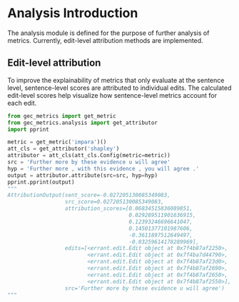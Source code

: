 # Analysis Introduction

The analysis module is defined for the purpose of further analysis of metrics. Currently, edit-level attribution methods are implemented.

## Edit-level attribution

To improve the explainability of metrics that only evaluate at the sentence level, sentence-level scores are attributed to individual edits. The calculated edit-level scores help visualize how sentence-level metrics account for each edit.

```python
from gec_metrics import get_metric
from gec_metrics.analysis import get_attributor
import pprint

metric = get_metric('impara')()
att_cls = get_attributor('shapley')
attributor = att_cls(att_cls.Config(metric=metric))
src = 'Further more by these evidence u will agree'
hyp = 'Further more , with this evidence , you will agree .'
output = attributor.attribute(src=src, hyp=hyp)
pprint.pprint(output)
"""
AttributionOutput(sent_score=-0.027205130085349083,
                  src_score=0.027205130085349083,
                  attribution_scores=[0.06834515836089851,
                                      0.029289511901636915,
                                      0.12393246696641047,
                                      0.14501377101987606,
                                      -0.3611897512649497,
                                      -0.03259614178289969],
                  edits=[<errant.edit.Edit object at 0x7f4b87af2250>,
                         <errant.edit.Edit object at 0x7f4ba7d44790>,
                         <errant.edit.Edit object at 0x7f4b87af23d0>,
                         <errant.edit.Edit object at 0x7f4b87af2690>,
                         <errant.edit.Edit object at 0x7f4b87af2650>,
                         <errant.edit.Edit object at 0x7f4b87af2550>],
                  src='Further more by these evidence u will agree')
"""
```